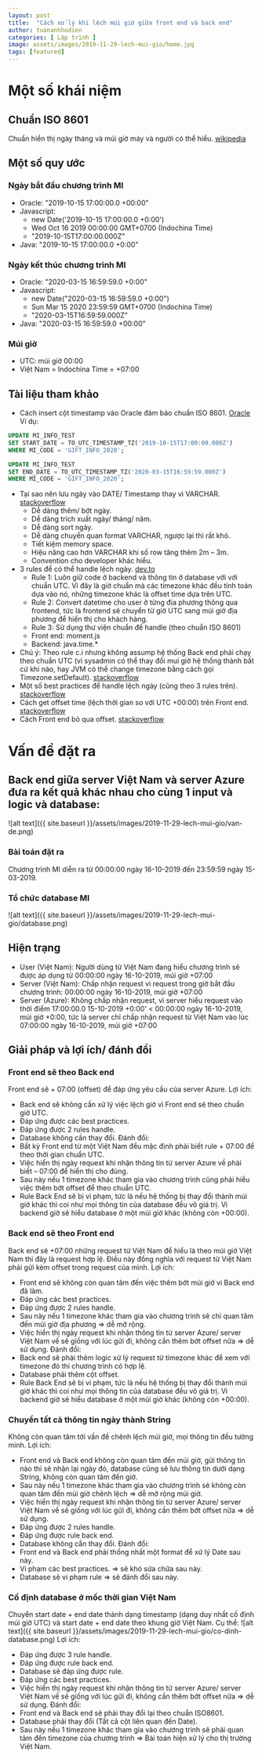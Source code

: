 ```yaml
---
layout: post
title:  "Cách xử lý khi lệch múi giờ giữa front end và back end"
author: tuananhhodien
categories: [ Lập trình ]
image: assets/images/2019-11-29-lech-mui-gio/home.jpg
tags: [featured]
---
```


# Một số khái niệm
## Chuẩn ISO 8601
Chuẩn hiển thị ngày tháng và múi giờ máy và người có thể hiểu. [wikipedia](https://en.wikipedia.org/wiki/ISO_8601)
## Một số quy ước
### Ngày bắt đầu chương trình MI
* Oracle: "2019-10-15 17:00:00.0 +00:00"
* Javascript:
    * new Date('2019-10-15 17:00:00.0 +0:00')
    * Wed Oct 16 2019 00:00:00 GMT+0700 (Indochina Time)
    * "2019-10-15T17:00:00.000Z"
* Java: "2019-10-15 17:00:00.0 +0:00"
### Ngày kết thúc chương trình MI
* Oracle: "2020-03-15 16:59:59.0 +0:00"
* Javascript:
    * new Date("2020-03-15 16:59:59.0 +0:00")
    * Sun Mar 15 2020 23:59:59 GMT+0700 (Indochina Time)
    * "2020-03-15T16:59:59.000Z"
* Java: "2020-03-15 16:59:59.0 +00:00"
### Múi giờ
* UTC: múi giờ 00:00
* Việt Nam = Indochina Time = +07:00
## Tài liệu tham khảo
* Cách insert cột timestamp vào Oracle đảm bảo chuẩn ISO 8601. [Oracle](https://docs.oracle.com/en/database/oracle/oracle-database/18/sqlrf/TO_UTC_TIMESTAMP_TZ.html#GUID-1728EE3E-EC0C-4FA8-B404-99C0A445CE82)
Ví dụ:

```sql
UPDATE MI_INFO_TEST
SET START_DATE = TO_UTC_TIMESTAMP_TZ('2019-10-15T17:00:00.000Z')
WHERE MI_CODE = 'GIFT_INFO_2020';

UPDATE MI_INFO_TEST
SET END_DATE = TO_UTC_TIMESTAMP_TZ('2020-03-15T16:59:59.000Z')
WHERE MI_CODE = 'GIFT_INFO_2020';
```

* Tại sao nên lưu ngày vào DATE/ Timestamp thay vì VARCHAR. [stackoverflow](https://stackoverflow.com/questions/4759012/when-to-use-varchar-and-date-datetime)
    * Dễ dàng thêm/ bớt ngày.
    * Dễ dàng trích xuất ngày/ tháng/ năm.
    * Dễ dàng sort ngày.
    * Dễ dàng chuyển quan format VARCHAR, ngược lại thì rất khó.
    * Tiết kiệm memory space.
    * Hiệu năng cao hơn VARCHAR khi số row tăng thêm 2m – 3m.
    * Convention cho developer khác hiểu.
* 3 rules để có thể handle lệch ngày. [dev.to](https://dev.to/corykeane/3-simple-rules-for-effectively-handling-dates-and-timezones-1pe0)
    * Rule 1: Luôn giữ code ở backend và thông tin ở database với với chuẩn UTC. Vì đây là giờ chuẩn mà các timezone khác đều tính toán dựa vào nó, những timezone khác là offset time dựa trên UTC.
    * Rule 2: Convert datetime cho user ở từng địa phương thông qua frontend, tức là frontend sẽ chuyển từ giờ UTC sang múi giờ địa phương để hiển thị cho khách hàng.
    * Rule 3: Sử dụng thư viện chuẩn để handle (theo chuẩn ISO 8601)
    * Front end: moment.js
    * Backend: java.time.*
* Chú ý: Theo rule c.i nhưng không assump hệ thống Back end phải chạy theo chuẩn UTC (vì sysadmin có thể thay đổi muí giờ hệ thống thành bất cứ khi nào, hay JVM có thể change timezone bằng cách gọi Timezone.setDefault). [stackoverflow](https://stackoverflow.com/questions/33343893/handling-time-zone-in-web-application)
* Một số best practices để handle lệch ngày (cũng theo 3 rules trên). [stackoverflow](https://stackoverflow.com/questions/2532729/daylight-saving-time-and-time-zone-best-practices)
* Cách get offset time (lệch thời gian so với UTC +00:00) trên Front end. [stackoverflow](https://stackoverflow.com/questions/1091372/getting-the-clients-timezone-offset-in-javascript)
* Cách Front end bỏ qua offset. [stackoverflow](https://stackoverflow.com/questions/1486476/json-stringify-changes-time-of-date-because-of-utc)
# Vấn đề đặt ra
## Back end giữa server Việt Nam và server Azure đưa ra kết quả khác nhau cho cùng 1 input và logic và database:
![alt text]({{ site.baseurl }}/assets/images/2019-11-29-lech-mui-gio/van-de.png)
### Bài toán đặt ra
Chương trình MI diễn ra từ 00:00:00 ngày 16-10-2019 đến 23:59:59 ngày 15-03-2019.
### Tổ chức database MI
![alt text]({{ site.baseurl }}/assets/images/2019-11-29-lech-mui-gio/database.png)
## Hiện trạng
* User (Việt Nam): Người dùng từ Việt Nam đang hiểu chương trình sẽ được áp dụng từ 00:00:00 ngày 16-10-2019, múi giờ +07:00
* Server (Việt Nam): Chấp nhận request vì request trong giờ bắt đầu chương trình: 00:00:00 ngày 16-10-2019, múi giờ +07:00
* Server (Azure): Không chấp nhận request, vì server hiểu request vào thời điểm 17:00:00.0 15-10-2019  +0:00' < 00:00:00 ngày 16-10-2019, múi giờ +0:00, tức là server chỉ chấp nhận request từ Việt Nam vào lúc 07:00:00 ngày 16-10-2019, múi giờ +07:00
## Giải pháp và lợi ích/ đánh đổi
### Front end sẽ theo Back end
Front end sẽ + 07:00 (offset) để đáp ứng yêu cầu của server Azure.
Lợi ích:
* Back end sẽ không cần xử lý việc lệch giờ vì Front end sẽ theo chuẩn giờ UTC.
* Đáp ứng được các best practices.
* Đáp ứng được 2 rules handle.
* Database không cần thay đổi.
Đánh đổi:
* Bất kỳ Front end từ một Việt Nam đều mặc định phải biết rule + 07:00 để theo thời gian chuẩn UTC.
* Việc hiển thị ngày request khi nhận thông tin từ server Azure về phải biết – 07:00 để hiển thị cho đúng.
* Sau này nếu 1 timezone khác tham gia vào chương trình cũng phải hiểu việc thêm bớt offset để theo chuẩn UTC.
* Rule Back End sẽ bị vi phạm, tức là nếu hệ thống bị thay đổi thành múi giờ khác thì coi như mọi thông tin của database đều vô giá trị. Vì backend giờ sẽ hiểu database ở một múi giờ khác (không còn +00:00).
### Back end sẽ theo Front end
Back end sẽ +07:00 những request từ Việt Nam để hiểu là theo múi giờ Việt Nam thì đây là request hợp lệ. Điều này đồng nghĩa với request từ Việt Nam phải gửi kèm offset trong request của mình.
Lợi ích:
* Front end sẽ không còn quan tâm đến việc thêm bớt múi giờ vì Back end đã làm.
* Đáp ứng các best practices.
* Đáp ứng được 2 rules handle.
* Sau này nếu 1 timezone khác tham gia vào chương trình sẽ chỉ quan tâm đến múi giờ địa phương => dễ mở rộng.
* Việc hiển thị ngày request khi nhận thông tin từ server Azure/ server Việt Nam về sẽ giống với lúc gửi đi, không cần thêm bớt offset nữa => dễ sử dụng.
Đánh đổi:
* Back end sẽ phải thêm logic xử lý request từ timezone khác để xem với timezone đó thì chương trình có hợp lệ.
* Database phải thêm cột offset.
* Rule Back End sẽ bị vi phạm, tức là nếu hệ thống bị thay đổi thành múi giờ khác thì coi như mọi thông tin của database đều vô giá trị. Vì backend giờ sẽ hiểu database ở một múi giờ khác (không còn +00:00).
### Chuyển tất cả thông tin ngày thành String
Không còn quan tâm tới vấn đề chênh lệch múi giờ, mọi thông tin đều tường minh.
Lợi ích:
* Front end và Back end không còn quan tâm đến múi giờ, gửi thông tin nào thì sẽ nhận lại ngày đó, database cũng sẽ lưu thông tin dưới dạng String, không còn quan tâm đến giờ.
* Sau này nếu 1 timezone khác tham gia vào chương trình sẽ không còn quan tâm đến múi giờ chênh lệch => dễ mở rộng múi giờ.
* Việc hiển thị ngày request khi nhận thông tin từ server Azure/ server Việt Nam về sẽ giống với lúc gửi đi, không cần thêm bớt offset nữa => dễ sử dụng.
* Đáp ứng được 2 rules handle.
* Đáp ứng được rule back end.
* Database không cần thay đổi.
Đánh đổi:
* Front end và Back end phải thống nhất một format để xử lý Date sau này.
* Vi phạm các best practices. => sẽ khó sửa chữa sau này.
* Database sẽ vi phạm rule => sẽ đánh đổi sau này.
### Cố định database ở mốc thời gian Việt Nam
Chuyển start date + end date thành dạng timestamp (dạng duy nhất cố định múi giờ UTC) và start date + end date theo khung giờ Việt Nam.
Cụ thể: 
![alt text]({{ site.baseurl }}/assets/images/2019-11-29-lech-mui-gio/co-dinh-database.png)
Lợi ích:
* Đáp ứng được 3 rule handle.
* Đáp ứng được rule back end.
* Database sẽ đáp ứng được rule.
* Đáp ứng các best practices.
* Việc hiển thị ngày request khi nhận thông tin từ server Azure/ server Việt Nam về sẽ giống với lúc gửi đi, không cần thêm bớt offset nữa => dễ sử dụng.
Đánh đổi:
* Front end và Back end sẽ phải thay đổi lại theo chuẩn ISO8601.
* Database phải thay đổi (Tất cả cột liên quan đến Date).
* Sau này nếu 1 timezone khác tham gia vào chương trình sẽ phải quan tâm đến timezone của chương trình => Bài toán hiện xử lý cho thị trường Việt Nam.
